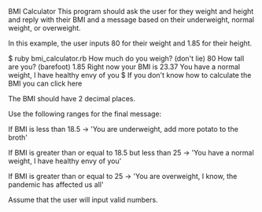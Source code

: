 BMI Calculator
This program should ask the user for they weight and height and reply with their BMI and a message based on their underweight, normal weight, or overweight.

In this example, the user inputs 80 for their weight and 1.85 for their height.

$ ruby bmi_calculator.rb
How much do you weigh? (don't lie)
80
How tall are you? (barefoot)
1.85
Right now your BMI is 23.37
You have a normal weight, I have healthy envy of you
$
If you don't know how to calculate the BMI you can click here

The BMI should have 2 decimal places.

Use the following ranges for the final message:

If BMI is less than 18.5 -> 'You are underweight, add more potato to the broth'

If BMI is greater than or equal to 18.5 but less than 25 -> 'You have a normal weight, I have healthy envy of you'

If BMI is greater than or equal to 25 -> 'You are overweight, I know, the pandemic has affected us all'

Assume that the user will input valid numbers.
